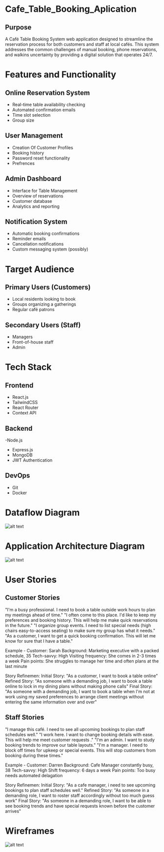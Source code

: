 # Cafe_Table_Booking_Aplication

## Purpose 

 A Café Table Booking System web application designed to streamline the reservation process for both customers and staff at local cafés. 
 This system addresses the common challenges of manual booking, phone reservations, and walkins uncertainty by providing a digital solution that operates 24/7.

 # Features and Functionality

 ## Online Reservation System


- Real-time table availability checking
- Automated confirmation emails
- Time slot selection
- Group size


## User Management

- Creation Of Customer Profiles
- Booking history 
- Password reset functionality
- Prefrences


## Admin Dashboard

- Interface for Table Management 
- Overview of reservations
- Customer database
- Analytics and reporting


## Notification System

- Automatic booking confirmations
- Reminder emails
- Cancellation notifications
- Custom messaging system (possibly)


# Target Audience

## Primary Users (Customers)

- Local residents looking to book
 - Groups organizing a gatherings
- Regular café patrons


## Secondary Users (Staff)

- Managers
- Front-of-house staff
- Admin


# Tech Stack

## Frontend

- React.js
- TailwindCSS
- React Router
- Context API


## Backend

-Node.js
- Express.js
- MongoDB
- JWT Authentication


## DevOps

- Git
- Docker 

# Dataflow Diagram

![alt text](<Dataflow Diagram.png>)


# Application Architecture Diagram

![alt text](<Architecture Diagram.png>)

# User Stories 

## Customer Stories

"I'm a busy professional. I need to book a table outside work hours to plan my meetings ahead of time."
"I often come to this place. I'd like to keep my preferences and booking history. This will help me make quick reservations in the future."
"I organize group events. I need to list special needs (high chairs easy-to-access seating) to make sure my group has what it needs."
"As a customer, I want to get a quick booking confirmation. This will let me know for sure that I have a table."


Example - 
Customer: Sarah 
Background: Marketing executive with a packed schedule, 35 
Tech-savvy: High 
Visiting frequency: She comes in 2-3 times a week 
Pain points: She struggles to manage her time and often plans at the last minute 

Story Refinemen: Initial Story: "As a customer, I want to book a table online" 
Refined Story: "As someone with a demanding job, I want to book a table online to lock in my dining plans without making phone calls" 
Final Story: "As someone with a demanding job, I want to book a table when I'm not at work using my saved preferences to arrange client meetings without entering the same information over and over" 

## Staff Stories

"I manage this café. I need to see all upcoming bookings to plan staff schedules well."
"I work here. I want to change booking details with ease. This will help me meet customer requests ."
"I'm an admin. I want to study booking trends to improve our table layouts."
"I'm a manager. I need to block off times for upkeep or special events. This will stop customers from booking during these times."

Example - 
Customer: Darren
Background: Cafe Manager constantly busy, 38 
Tech-savvy: High 
Shift frequency: 6 days a week 
Pain points: Too busy needs automated delagation

Story Refinemen: Initial Story: "As a cafe manager, i need to see upcoming bookings to plan staff schedules well." 
Refined Story: "As someone in a demanding role, I want to roster staff accordingly without too much guess work" 
Final Story: "As someone in a demanding role, I want to be able to see booking trends and have special requests known before the customer arrives"

# Wireframes 

![alt text](wireframesCafeApp.png)


